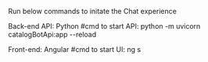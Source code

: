 Run below commands to initate the Chat experience

Back-end API: Python
#cmd to start API:  python -m uvicorn catalogBotApi:app --reload

Front-end: Angular
#cmd to start UI: ng s